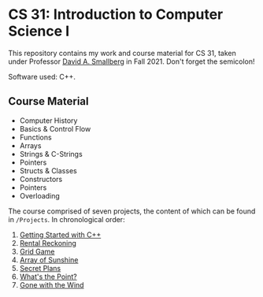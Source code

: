 # CS 31: Introduction to Computer Science I

This repository contains my work and course material for CS 31, taken under Professor [David A. Smallberg](https://samueli.ucla.edu/people/david-smallberg/) in Fall 2021. Don't forget the semicolon!

Software used: C++.

## Course Material
- Computer History
- Basics & Control Flow
- Functions
- Arrays
- Strings & C-Strings
- Pointers
- Structs & Classes
- Constructors
- Pointers
- Overloading

The course comprised of seven projects, the content of which can be found in `/Projects`. In chronological order:

1. [Getting Started with C++](/Projects/Project%201/)
2. [Rental Reckoning](/Projects/Project%202/)
3. [Grid Game](/Projects/Project%203/)
4. [Array of Sunshine](/Projects/Project%204/)
5. [Secret Plans](/Projects/Project%205/)
6. [What's the Point?](/Projects/Project%206/)
7. [Gone with the Wind](/Projects/Project%207/)